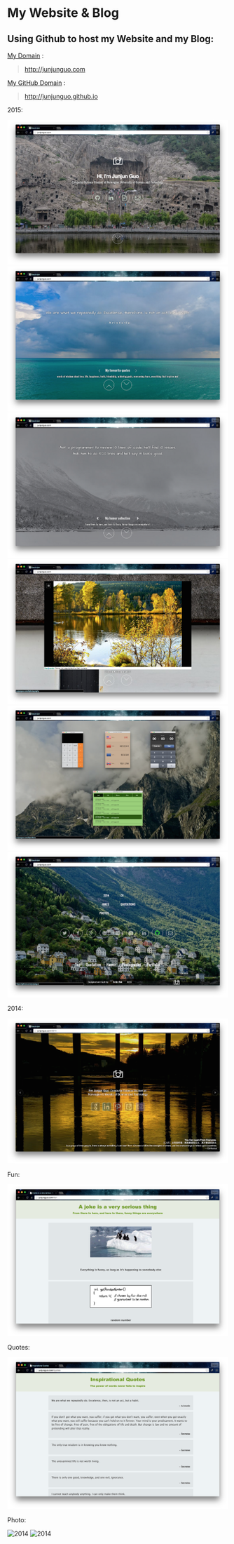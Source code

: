 My Website & Blog
===

Using Github to host my Website and my Blog:
--
[My Domain][1] :            

> http://junjunguo.com

[My GitHub Domain][2] :     

> http://junjunguo.github.io

2015:

![2015](./image/readme/1.png)
![2015](./image/readme/2.png)
![2015](./image/readme/3.png)
![2015](./image/readme/4.png)
![2015](./image/readme/5.png)
![2015](./image/readme/6.png)

2014:

![2014](./image/readme/7.png)

Fun:

![2014](./image/readme/8.png)

Quotes:

![2014](./image/readme/9.png)

Photo:

![2014](./image/readme/10.png)
![2014](./image/readme/11.png)




[1]: http://junjunguo.com/
[2]: http://junjunguo.github.io